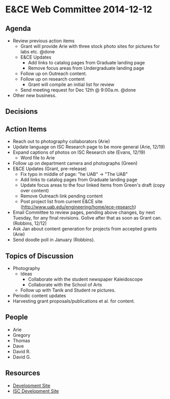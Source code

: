 # E&CE Web Committee 2014-12-12

## Agenda

* Review previous action items
    * Grant will provide Arie with three stock photo sites for pictures for labs etc. @done
    * E&CE Updates
        - Add links to catalog pages from Graduate landing page
        - Remove focus areas from Undergraduate landing page
    * Follow up on Outreach content.
    * Follow up on research content
        - Grant will compile an initial list for review
    * Send meeting request for Dec 12th @ 9:00a.m. @done
* Other new business.

## Decisions


## Action Items

* Reach out to photography collaborators (Arie)
* Update language on ISC Research page to be more general (Arie, 12/19)
* Expand captions of photos on ISC Research site (Evans, 12/19)
    - Word file to Arie
* Follow up on department camera and photographs (Green)
* E&CE Updates (Grant, pre-release)
    - Fix typo in middle of page: "he UAB" -> "The UAB"
    - Add links to catalog pages from Graduate landing page
    - Update focus areas to the four linked items from Green's draft (copy over content)
    - Remove Outreach link pending content
    - Post project list from current E&CE site (http://www.uab.edu/engineering/home/ece-research)
* Email Committee to review pages, pending above changes, by next Tuesday, for any final revisions. Golive after that as soon as Grant can. (Robbins, 12/12)
* Ask Jan about content generation for projects from accepted grants (Arie)
* Send doodle poll in January (Robbins).

## Topics of Discussion

* Photography
    - Ideas
        + Collaborate with the student newspaper Kaleidoscope
        + Collaborate with the School of Arts
    - Follow up with Tanik and Student re pictures.
* Periodic content updates
* Harvesting grant proposals/publications et al. for content.

## People

* Arie
* Gregory
* Thomas
* Dave
* David R.
* David G.

## Resources

* [Development Site](http://wwwpj2.it.uab.edu/engineering/ece/)
* [ISC Development Site](https://wwwpj2.it.uab.edu/isc/)

